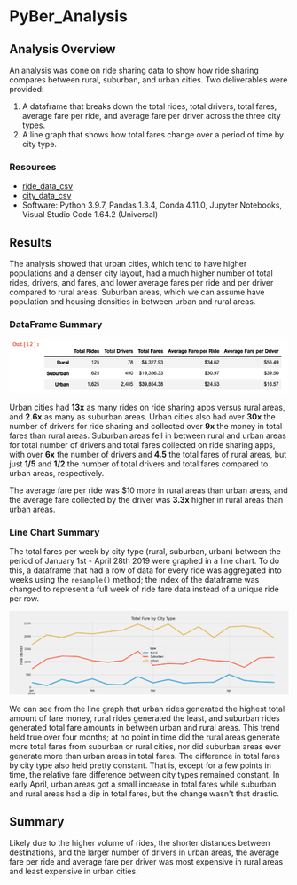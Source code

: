 # PyBer_Analysis

## Analysis Overview

An analysis was done on ride sharing data to show how ride sharing compares between rural, suburban, and urban cities. Two deliverables were provided:

1. A dataframe that breaks down the total rides, total drivers, total fares, average fare per ride, and average fare per driver across the three city types.
2. A line graph that shows how total fares change over a period of time by city type. 

### Resources
- [ride_data_csv](Resources/ride_data.csv)
- [city_data_csv](Resources/city_data.csv)
- Software: Python 3.9.7, Pandas 1.3.4, Conda 4.11.0, Jupyter Notebooks, Visual Studio Code 1.64.2 (Universal)

## Results

The analysis showed that urban cities, which tend to have higher populations and a denser city layout, had a much higher number of total rides, drivers, and fares, and lower average fares per ride and per driver compared to rural areas. Suburban areas, which we can assume have population and housing densities in between urban and rural areas. 

### DataFrame Summary

![Ridesharing_Summary_df_Image](Resources/Ridesharing_Summary_df.png)

Urban cities had **13x** as many rides on ride sharing apps versus rural areas, and **2.6x** as many as suburban areas. Urban cities also had over **30x** the number of drivers for ride sharing and collected over **9x** the money in total fares than rural areas. Suburban areas fell in between rural and urban areas for total number of drivers and total fares collected on ride sharing apps, with over **6x** the number of drivers and **4.5** the total fares of rural areas, but just **1/5** and **1/2** the number of total drivers and total fares compared to urban areas, respectively. 

 The average fare per ride was $10 more in rural areas than urban areas, and the average fare collected by the driver was **3.3x** higher in rural areas than urban areas. 

### Line Chart Summary

The total fares per week by city type (rural, suburban, urban) between the period of January 1st - April 28th 2019 were graphed in a line chart. To do this, a dataframe that had a row of data for every ride was aggregated into weeks using the `resample()` method; the index of the dataframe was changed to represent a full week of ride fare data instead of a unique ride per row. 

![PyBer_fare_summary_Image](analysis/PyBer_fare_summary.png)

We can see from the line graph that urban rides generated the highest total amount of fare money, rural rides generated the least, and suburban rides generated total fare amounts in between urban and rural areas. This trend held true over four months; at no point in time did the rural areas generate more total fares from suburban or rural cities, nor did suburban areas ever generate more than urban areas in total fares. The difference in total fares by city type also held pretty constant. That is, except for a few points in time, the relative fare difference between city types remained constant. In early April, urban areas got a small increase in total fares while suburban and rural areas had a dip in total fares, but the change wasn't that drastic. 

## Summary

Likely due to the higher volume of rides, the shorter distances between destinations, and the larger number of drivers in urban areas, the average fare per ride and average fare per driver was most expensive in rural areas and least expensive in urban cities.